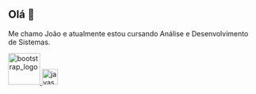## Olá 👋

Me chamo João e atualmente estou cursando Análise e Desenvolvimento de Sistemas.

<a href="https://getbootstrap.com/" target="_blank">
<img width="64" height="64" alt="bootstrap_logo" src="https://github.com/user-attachments/assets/6fec6b7e-9ae3-4a89-8013-23b9aee886ae">
</a>
<a href="https://www.w3schools.com/js/js_intro.asp" target="_blank">
<img width="32" height="32" alt="javascript_logo" src="https://encrypted-tbn0.gstatic.com/images?q=tbn:ANd9GcRuHnJDLOcdm_0b6N6kNj-1OvO9KhKYgqIy0w&s">
</a>

